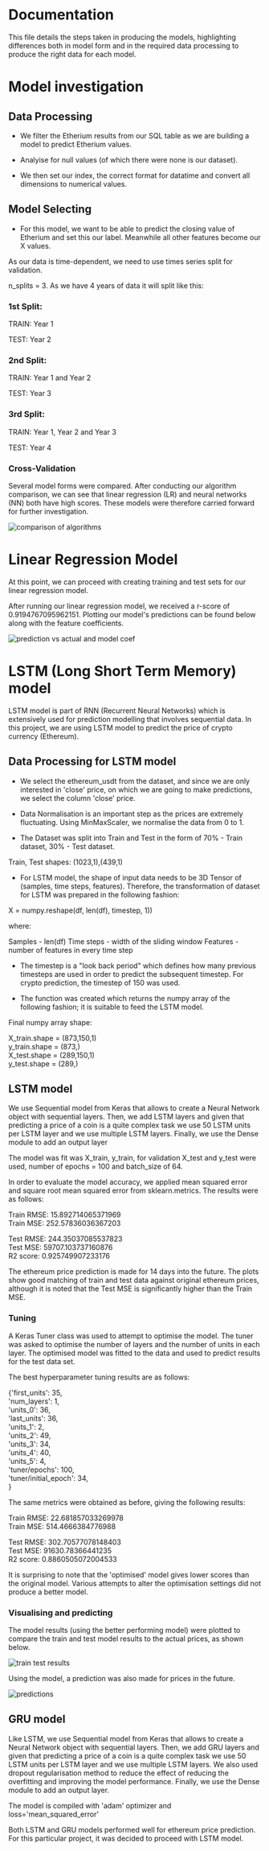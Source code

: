 # Documentation

This file details the steps taken in producing the models, highlighting differences both in model form and in the required data processing to produce the right data for each model.

# Model investigation

## Data Processing

* We filter the Etherium results from our SQL table as we are building a model to predict Etherium values. 

* Analyise for null values (of which there were none is our dataset). 

* We then set our index, the correct format for datatime and convert all dimensions to numerical values. 

## Model Selecting

* For this model, we want to be able to predict the closing value of Etherium and set this our label. Meanwhile all other features become our X values. 

As our data is time-dependent, we need to use times series split for validation. 

n_splits = 3. As we have 4 years of data it will split like this:

### 1st Split: 

TRAIN: Year 1

TEST: Year 2

### 2nd Split: 

TRAIN: Year 1 and Year 2

TEST: Year 3

### 3rd Split: 

TRAIN: Year 1, Year 2 and Year 3

TEST: Year 4

### Cross-Validation
Several model forms were compared. After conducting our algorithm comparison, we can see that linear regression (LR) and neural networks (NN) both have high scores. These models were therefore carried forward for further investigation.

![comparison of algorithms](cross-validation.png)

# Linear Regression Model

At this point, we can proceed with creating training and test sets for our linear regression model.

After running our linear regression model, we received a r-score of 0.9194767095962151. Plotting our model's predictions can be found below along with the feature coefficients.

![prediction vs actual and model coef](lr_img1.PNG)

# LSTM (Long Short Term Memory) model 

LSTM model is part of RNN (Recurrent Neural Networks) which is extensively used for prediction modelling that involves sequential data. In this project, we are using LSTM model to predict the price of crypto currency (Ethereum).

## Data Processing for LSTM model

* We select the ethereum_usdt from the dataset, and since we are only interested in 'close' price, on which we are going to make predictions, we select the column 'close' price.

* Data Normalisation is an important step as the prices are extremely fluctuating. Using MinMaxScaler, we normalise the data from 0 to 1.

* The Dataset was split into Train and Test in the form of 70% - Train dataset, 30% - Test dataset.

Train, Test shapes: (1023,1),(439,1)

* For LSTM model, the shape of input data needs to be 3D Tensor of (samples, time steps, features). Therefore, the transformation of dataset for LSTM was prepared in the following fashion: 

X = numpy.reshape(df, len(df), timestep, 1))

where:

Samples - len(df)
Time steps - width of the sliding window
Features - number of features in every time step

* The timestep is a "look back period" which defines how many previous timesteps are used in order to predict the subsequent timestep. For crypto prediction, the timestep of 150 was used.

* The function was created which returns the numpy array of the following fashion; it is suitable to feed the LSTM model. 

Final numpy array shape:

X_train.shape = (873,150,1)  
y_train.shape = (873,)  
X_test.shape = (289,150,1)  
y_test.shape = (289,)  

## LSTM model

We use Sequential model from Keras that allows to create a Neural Network object with sequential layers. Then, we add LSTM layers and given that predicting a price of a coin is a quite complex task we use 50 LSTM units per LSTM layer and we use multiple LSTM layers. Finally, we use the Dense module to add an output layer	

 The model was fit was X_train, y_train, for validation X_test and y_test were used, number of epochs = 100 and batch_size of 64. 

In order to evaluate the model accuracy, we applied mean squared error and square root mean squared error from sklearn.metrics. The results were as follows:

Train RMSE: 15.892714065371969  
Train MSE: 252.57836036367203  

Test RMSE: 244.35037085537823  
Test MSE: 59707.103737160876  
R2 score: 0.925749907233176

The ethereum price prediction is made for 14 days into the future. The plots show good matching of train and test data against original ethereum prices, although it is noted that the Test MSE is significantly higher than the Train MSE.

### Tuning

A Keras Tuner class was used to attempt to optimise the model. The tuner was asked to optimise the number of layers and the number of units in each layer. The optimised model was fitted to the data and used to predict results for the test data set.

The best hyperparameter tuning results are as follows:

{'first_units': 35,  
 'num_layers': 1,  
 'units_0': 36,  
 'last_units': 36,  
 'units_1': 2,  
 'units_2': 49,  
 'units_3': 34,  
 'units_4': 40,  
 'units_5': 4,  
 'tuner/epochs': 100,  
 'tuner/initial_epoch': 34,  
}

The same metrics were obtained as before, giving the following results:

Train RMSE: 22.681857033269978  
Train MSE: 514.4666384776988  

Test RMSE: 302.70577078148403  
Test MSE: 91630.78366441235  
R2 score: 0.8860505072004533

It is surprising to note that the 'optimised' model gives lower scores than the original model. Various attempts to alter the optimisation settings did not produce a better model.

### Visualising and predicting

The model results (using the better performing model) were plotted to compare the train and test model results to the actual prices, as shown below.

![train test results](train_test_compare.png)

Using the model, a prediction was also made for prices in the future.

![predictions](predict.png)

## GRU model

Like LSTM, we use Sequential model from Keras that allows to create a Neural Network object with sequential layers. Then, we add GRU layers and given that predicting a price of a coin is a quite complex task we use 50 LSTM units per LSTM layer and we use multiple LSTM layers. We also used dropout regularisation method to reduce the effect of reducing the overfitting and improving the model performance. Finally, we use the Dense module to add an output layer. 

The model is compiled with 'adam' optimizer and loss='mean_squared_error'

Both LSTM and GRU models performed well for ethereum price prediction. For this particular project, it was decided to proceed with LSTM model. 
